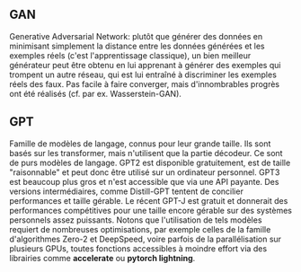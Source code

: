 ## GAN

Generative Adversarial Network: plutôt que générer des données
en minimisant simplement la distance entre les données générées
et les exemples réels (c'est l'apprentissage classique), un bien
meilleur générateur peut être obtenu en lui apprenant à générer
des exemples qui trompent un autre réseau, qui est lui entraîné
à discriminer les exemples réels des faux.
Pas facile à faire converger, mais d'innombrables progrès ont
été réalisés (cf. par ex. Wasserstein-GAN).

## GPT

Famille de modèles de langage, connus pour leur grande taille.
Ils sont basés sur les transformer, mais n'utilisent que la
partie décodeur. Ce sont de purs modèles de langage.
GPT2 est disponible gratuitement, est de taille "raisonnable"
et peut donc être utilisé sur un ordinateur personnel.
GPT3 est beaucoup plus gros et n'est accessible que via une API payante.
Des versions intermédiaires, comme Distill-GPT tentent de concilier
performances et taille gérable.
Le récent GPT-J est gratuit et donnerait
des performances compétitives pour une taille encore gérable sur
des systèmes personnels assez puissants.
Notons que l'utilisation de tels modèles requiert de nombreuses
optimisations, par exemple celles de la famille d'algorithmes Zero-2 et DeepSpeed,
voire parfois de la parallélisation sur plusieurs GPUs,
toutes fonctions accessibles à moindre effort via des librairies comme
**accelerate** ou **pytorch lightning**.

